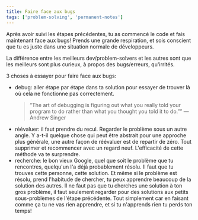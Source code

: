 ```yaml
---
title: Faire face aux bugs
tags: ['problem-solving', 'permanent-notes']
---
```


Après avoir suivi les étapes précédentes, tu as commencé le code et fais maintenant face aux bugs! 
Prends une grande respiration, et sois conscient que tu es juste dans une situation normale de développeurs.

La différence entre les meilleurs dev/problem-solvers et les autres sont que les meilleurs sont plus curieux, à propos des bugs/erreurs, qu'irrités.

3 choses à essayer pour faire face aux bugs: 
- debug: aller étape par étape dans ta solution pour essayer de trouver là où cela ne fonctionne pas correctement.
  >“The art of debugging is figuring out what you really told your program to do rather than what you thought you told it to do.”” — Andrew Singer
- réévaluer: il faut prendre du recul. Regarder le problème sous un autre angle. Y a-t-il quelque chose qui peut être abstrait pour une approche plus générale, une autre façon de réévaluer est de repartir de zéro. Tout supprimer et recommencer avec un regard neuf. L'efficacité de cette méthode va te surprendre.
- recherche: le bon vieux Google, quel que soit le problème que tu rencontres, quelqu'un l'a déjà probablement résolu. Il faut que tu trouves cette personne, cette solution. Et même si le problème est résolu, prend l'habitude de chercher, tu peux apprendre beaucoup de la solution des autres.
  Il ne faut pas que tu cherches une solution à ton gros problème, il faut seulement regarder pour des solutions aux petits sous-problèmes de l'étape précédente. Tout simplement car en faisant comme ça tu ne vas rien apprendre, et si tu n'apprends rien tu perds ton temps!